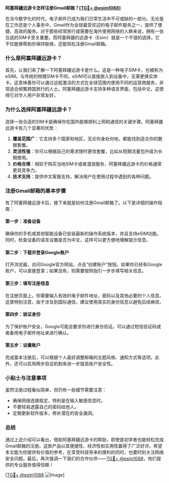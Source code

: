 **阿塞拜疆远游卡怎样注册Gmail邮箱？[[TG💪+ @esim1088](https://t.me/s/esim1088)]**

在当今数字化的时代，电子邮件已成为我们日常生活中不可或缺的一部分。无论是在工作还是个人事务中，Gmail作为全球最受欢迎的电子邮件服务之一，提供了便捷、高效的服务。对于那些经常旅行或需要在海外使用网络的人群来说，拥有一张合适的SIM卡至关重要。而阿塞拜疆的远游卡（Esim）就是一个不错的选择，它不仅能够帮助你保持联络，还能轻松注册Gmail邮箱。

### 什么是阿塞拜疆远游卡？

首先，让我们来了解一下阿塞拜疆远游卡是什么。这是一种电子SIM卡，也被称为eSIM。与传统的物理SIM卡不同，eSIM可以直接嵌入到设备中，无需更换实体卡。这意味着你可以通过远程激活的方式在全球范围内使用不同的运营商服务，非常适合频繁跨国旅行的人士。阿塞拜疆远游卡支持多种语言界面，包括中文，这使得它对华人用户非常友好。

### 为什么选择阿塞拜疆远游卡？

选择一张合适的SIM卡是确保你在国外能够顺利上网和通信的关键步骤。阿塞拜疆远游卡有几个显著的优势：

1. **覆盖范围广**：它支持多个国家和地区，无论你身处何地，都能找到适合你的数据套餐。
2. **灵活性强**：你可以根据自己的需求随时更改套餐，比如从短期流量包升级为长期使用。
3. **价格合理**：相较于购买当地SIM卡或者漫游服务，阿塞拜疆远游卡的价格通常更具竞争力。
4. **技术支持**：提供中文客服支持，解决用户在使用过程中遇到的各种问题。

### 注册Gmail邮箱的基本步骤

有了阿塞拜疆远游卡后，接下来就是如何注册Gmail邮箱了。以下是详细的操作指南：

#### 第一步：准备设备

确保你的手机或其他智能设备已安装最新的操作系统版本，并且支持eSIM功能。同时，检查设备的语言设置是否为中文，这样可以更方便地理解提示信息。

#### 第二步：下载并登录Google账户

打开浏览器，访问Google官方网站，点击“创建账户”按钮。如果你已经有Google账户，可以直接登录；如果没有，则需要按照指引一步步填写相关信息。

#### 第三步：填写注册信息

在注册页面上，你需要输入有效的电子邮件地址、密码以及其他必要的个人信息。这里特别注意，由于涉及到国际通信，建议使用真实的身份信息以避免后续麻烦。

#### 第四步：验证身份

为了保护账户安全，Google可能会要求你进行身份验证。可以通过短信验证码或者备用电子邮件地址来进行确认。

#### 第五步：设置账户

完成基本注册后，可以根据个人喜好调整邮箱的主题风格、通知方式等选项。此外，还可以启用两步验证机制来进一步提高账户安全性。

### 小贴士与注意事项

虽然注册过程看似简单，但仍有一些细节需要注意：

- 确保网络连接稳定，特别是在输入敏感信息时。
- 不要轻易透露自己的密码给他人。
- 定期更新软件版本，修补潜在的安全漏洞。

### 总结

通过上述介绍可以看出，借助阿塞拜疆远游卡的帮助，即使是初学者也能轻松完成Gmail邮箱的注册。这款产品以其便捷性、经济性和实用性赢得了广泛好评。希望本文能为你提供有价值的参考，在享受科技带来的便利的同时，也要时刻关注网络安全问题。最后，再次强调一下我们的合作伙伴——[TG💪+ @esim1088](https://t.me/s/esim1088)，他们提供的专业服务值得信赖！

[[TG💪+ @esim1088](https://t.me/s/esim1088) ![Image](https://i.postimg.cc/4NQfJmqS/Snipaste-2025-05-13-00-14-12.png)]
